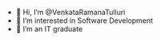 - 👋 Hi, I’m @VenkataRamanaTulluri
- 👀 I’m interested in Software Development
- 🌱 I’m an IT graduate

<!---
VenkataRamanaTulluri/VenkataRamanaTulluri is a ✨ special ✨ repository because its `README.md` (this file) appears on your GitHub profile.
You can click the Preview link to take a look at your changes.
--->
